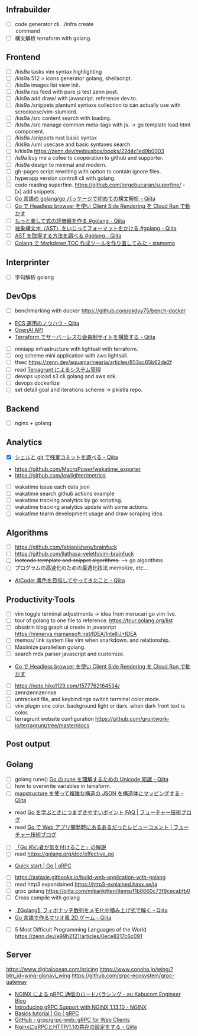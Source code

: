 ## Infrabuilder

- [ ] code generator cli. ./infra create <option> command
- [ ] 構文解析 terraform with golang.

## Frontend

- [ ] /kis9a tasks vim syntax highlighting
- [ ] /kis9a 512 > icons generator golang, shellscript.
- [ ] /kis9a images list view init.
- [ ] /kis9a rss feed with pure js test zenn post.
- [ ] /kis9a add draw/ with javascript. reference dev.to.
- [ ] /kis9a /snippets plantuml syntaxs collection to can actually use with scrooloose/vim-slumlord.
- [ ] /kis9a /src content search with loading.
- [ ] /kis9a /src manage common meta-tags with js. -> go template load html component.
- [ ] /kis9a /snippets rust basic syntax
- [ ] /kis9a /uml usecase and basic syntaxes search.
- [ ] k/kis9a <https://zenn.dev/mebiusbox/books/22d4c1ed9b0003>
- [ ] /is9a buy me a cofee to cooperation to github and supporter.
- [ ] /kis9a design to minimal and modern.
- [ ] gh-pages script rewriting with option to contain ignore files.
- [ ] hyperapp version controll cli with golang.
- [ ] code reading superfine. <https://github.com/jorgebucaran/superfine/> - [x] add snippets.
- [ ] [Go 言語の golang/go パッケージで初めての構文解析 - Qiita](https://qiita.com/po3rin/items/a19d96d29284108ad442)
- [ ] [Go で Headless browser を使い Client Side Rendering を Cloud Run で動かす](https://zenn.dev/0gm/articles/go_headless-browser_cloud-run)
- [ ] [もっと楽して式の評価器を作る #golang - Qiita](https://qiita.com/tenntenn/items/590caa61b9701d2ada23)
- [ ] [抽象構文木（AST）をいじってフォーマットをかける #golang - Qiita](https://qiita.com/tenntenn/items/8953f2ae80c610b353c8)
- [ ] [AST を取得する方法を調べる #golang - Qiita](https://qiita.com/tenntenn/items/13340f2845316532b55a)
- [ ] [Golang で Markdown TOC 作成ツールを作り直してみた - stamemo](https://stakiran.hatenablog.com/entry/2019/06/19/072427)

## Interprinter

- [ ] 字句解析 golang
<!-- - [ ] -->

## DevOps

- [ ] benchmarking with docker <https://github.com/okdyy75/bench-docker>
- [ECS 運用のノウハウ - Qiita](https://qiita.com/naomichi-y/items/d933867127f27524686a)
- [OpenAI API](https://beta.openai.com/examples)
- [Terraform でサーバーレスな会員制サイトを構築する - Qiita](https://qiita.com/okubot55/items/fa0625bb98ffa771cdc4)
- [ ] miniapp infrastructure with lightsail with terraform.
- [ ] org scheme mini application with aws lightsail.
- [ ] tfsec <https://zenn.dev/aquamarinearia/articles/853ac65b62de2f>
- [ ] read [Terragrunt によるシステム管理](https://zenn.dev/aquamarinearia/articles/56202d4ae825dd)
- [ ] devops upload s3 cli golang and aws sdk.
- [ ] devops dockerlize
- [ ] set detail goal and iterations scheme -> pkis9a repo.

## Backend

- [ ] nginx + golang

## Analytics

- [x] [シェルと git で残業コミットを調べる - Qiita](https://qiita.com/310ma3/items/a44fee242c2076053834)
- <https://github.com/MacroPower/wakatime_exporter>
- <https://github.com/lowlighter/metrics>
- [ ] wakatime issue each data json
- [ ] wakatime search github actions example
- [ ] wakatime tracking analytics by go scripting.
- [ ] wakatime tracking analytics update with some actions.
- [ ] wakatime tearm development usage and draw scraping idea.

## Algorithms

- [ ] <https://github.com/fabianishere/brainfuck>
- [ ] <https://github.com/llathasa-veleth/vim-brainfuck>
- [ ] ~~leetcode termplate and snippet algorithms.~~ --> go algorithms
- [ ] プログラムの高速化のための最適化技法 memolize, etc...
- [AtCoder 黄色を目指してやってきたこと - Qiita](https://qiita.com/hamamu/items/2e342d46d9f54732d42c)

## Productivity·Tools

- [ ] vim toggle terminal adjustments -> idea from merucari go vim live.
- [ ] tour of golang to one file to reference. <https://tour.golang.org/list>
- [ ] obsstrin blog graph ui create in javascript <https://minerva.mamansoft.net/IDEA/IntelliJ+IDEA>
- [ ] memos/ link system like vim when snarkdown. and relationship.
- [ ] Maximize parallelism golang.
- [ ] search mdx parser javascript and customize.
- [Go で Headless browser を使い Client Side Rendering を Cloud Run で動かす](https://zenn.dev/0gm/articles/go_headless-browser_cloud-run)
- [ ] <https://note.hiko1129.com/1577762164534/>
- [ ] zennzennzennse
- [ ] untracked file, and keybindings switch terminal color mode.
- [ ] vim plugin one color. background light or dark. when dark front text is color.
- [ ] terragrunt website configuration <https://github.com/gruntwork-io/terragrunt/tree/master/docs>

## Post output

## Golang

- [ ] golang rune() [Go の rune を理解するための Unicode 知識 - Qiita](https://qiita.com/seihmd/items/4a878e7fa340d7963fee)
- [ ] how to overwrite variables in terraform.
- [ ] [mapstructure を使って複雑な構造の JSON を構造体にマッピングする - Qiita](https://qiita.com/syumai/items/9e2441b0e8fda8281fdf)
- read [Go を学ぶときにつまずきやすいポイント FAQ | フューチャー技術ブログ](https://future-architect.github.io/articles/20190713/)
- read [Go で Web アプリ開発時にあるあるだったレビューコメント | フューチャー技術ブログ](https://future-architect.github.io/articles/20200709/)
- [ ] [「Go 初心者が気を付けること」の解説](https://zenn.dev/nobonobo/articles/e0af4e8afc6c38b42ae1)
- [ ] read <https://golang.org/doc/effective_go>
- [Quick start | Go | gRPC](https://grpc.io/docs/languages/go/quickstart/)
- [ ] <https://astaxie.gitbooks.io/build-web-application-with-golang>
- [ ] read http3 expandained <https://http3-explained.haxx.se/ja>
- [ ] grpc golang <https://qiita.com/mikankitten/items/f1b8660c73f9cecabfb0>
- [ ] Cross compile with golang
- [【Golang】フィボナッチ数列をメモ化や積み上げ式で解く - Qiita](https://qiita.com/ShrimpF/items/2f50a0b76d1cee29f0b3)
- [Go 言語で作るマリオ風 2D ゲーム - Qiita](https://qiita.com/KMim/items/aebb9d7a9116bf6294b3)
- [ ] 5 Most Difficult Programming Languages of the World <https://zenn.dev/e99h2121/articles/0ece8217c6c091>

## Server

<https://www.digitalocean.com/pricing>
<https://www.conoha.jp/wing/?btn_id=wing-glonavi_wing>
<https://github.com/grpc-ecosystem/grpc-gateway>

- [NGINX による gRPC 通信のロードバラシング - au Kabucom Engineer Blog](https://engineering.kabu.com/entry/2020/11/24/192823)
- [Introducing gRPC Support with NGINX 1.13.10 - NGINX](https://www.nginx.com/blog/nginx-1-13-10-grpc/)
- [Basics tutorial | Go | gRPC](https://grpc.io/docs/languages/go/basics/)
- [GitHub - grpc/grpc-web: gRPC for Web Clients](https://github.com/grpc/grpc-web)
- [NginxにgRPCとHTTP/1.1の共存の設定をする  - Qiita](https://qiita.com/mikankitten/items/f1b8660c73f9cecabfb0)
